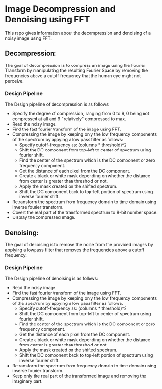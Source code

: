 # Image Decompression and Denoising using FFT
This repo gives information about the decompression and denoising of a noisy image using FFT. 

## Decompression: 
The goal of decompression is to compress an image using the Fourier Transform by manipulating the resulting Fourier Space by removing the frequencies above a cutoff frequency that the human eye might not perceive. 

### Design Pipeline
The Design pipeline of decompression is as follows:
* Specify the degree of compression, ranging from 0 to 9, 0 being not compressed at all and 9 "relatively" compressed to max. 
* Read the noisy image.
* Find the fast fourier transform of the image using FFT. 
* Compressing the image by keeping only the low frequency components of the spectrum by appying a low pass filter as follows:
  - Specify cutoff-frequency as: (columns * threshold)^2
  - Shift the DC component from top-left to center of spectrum using fourier shift.
  - Find the center of the spectrum which is the DC component or zero frequency component.
  - Get the distance of each pixel from the DC component.
  - Create a black or white mask depending on whether the distance from center is greater than threshold or not.
  - Apply the mask created on the shifted spectrum.
  - Shift the DC component back to top-left portion of spectrum using inverse fourier shift.
* Retransform the spectrum from frequency domain to time domain using inverse fourier transform.
* Covert the real part of the transformed spectrum to 8-bit number space.
* Display the compressed image.

## Denoising: 
The goal of denoising is to remove the noise from the provided images by applying a lowpass filter that removes the frequencies above a cutoff frequency. 

### Design Pipeline
The Design pipeline of denoising is as follows:
* Read the noisy image.
* Find the fast fourier transform of the image using FFT. 
* Compressing the image by keeping only the low frequency components of the spectrum by appying a low pass filter as follows:
  - Specify cutoff-frequency as: (columns * threshold)^2
  - Shift the DC component from top-left to center of spectrum using fourier shift.
  - Find the center of the spectrum which is the DC component or zero frequency component.
  - Get the distance of each pixel from the DC component.
  - Create a black or white mask depending on whether the distance from center is greater than threshold or not.
  - Apply the mask created on the shifted spectrum.
  - Shift the DC component back to top-left portion of spectrum using inverse fourier shift.
* Retransform the spectrum from frequency domain to time domain using inverse fourier transform.
* Keep only the real part of the transformed image and removing the imaginary part.

